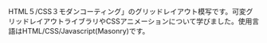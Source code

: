 HTML５/CSS３モダンコーティング」のグリッドレイアウト模写です。可変グリッドレイアウトライブラリやCSSアニメーションについて学びました。使用言語はHTML/CSS/Javascript(Masonry)です。
